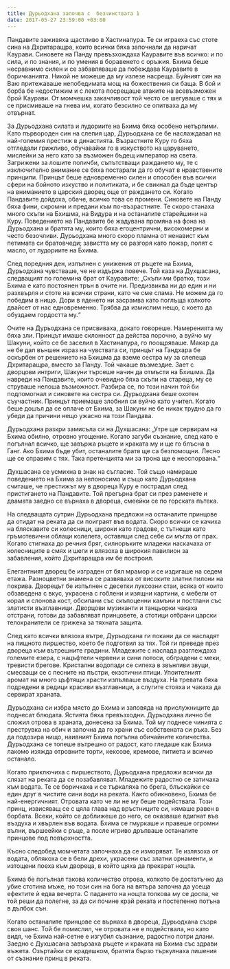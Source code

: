 ```yaml
---
title: Дурьодхана започва с  безчинствата 1
date: 2017-05-27 23:59:00 +03:00
---
```


Пандавите заживяха щастливо в Хастинапура. Те си играеха със стоте сина на Дхритаращра, които всички бяха започнали да наричат Каурави. Синовете на Панду превъзхождаха Кауравите във всичко: и по сила, и по знания, и по умения в боравенето с оръжия. Бхима беше несравнимо силен и се забавляваше да побеждава Кауравите в боричканията. Никой не можеше да му излезе насреща. Буйният син на Ваю притежаваше непобедимата мощ на божествения си баща. В бой и борба бе недостижим и с лекота посрещаше атаките на всевъзможен брой Каурави. От момчешка закачливост той често се шегуваше с тях и се присмиваше на гнева им, когато безсилно се опитваха да му отвърнат.

За Дурьодхана силата и лудориите на Бхима бяха особено нетърпими. Като първороден син на слепия цар, Дурьодхана се бе наслаждавал на най-големия престиж в династията. Възрастните Куру го бяха отгледали грижливо, обучавайки го в изкуството на царуването, мислейки за него като за възможен бъдещ император на света. Загрижени за лошите поличби, съпътстващи раждането му, те с изключително внимание се бяха постарали да го обучат в нравствените принципи. Принцът беше едновременно силен и способен във всички сфери на бойното изкуство и политиката, и бе свикнал да бъде център на вниманието в царския дворец още от раждането си. Когато Пандавите дойдоха, обаче, всичко това се промени. Синовете на Панду бяха фини, скромни и предани към по-възрастните. Те скоро станаха много скъпи на Бхишма, на Видура и на останалите старейшини на Куру. Поведението на Пандавите бе жадувана промяна на фона на Дурьодхана и братята му, които бяха егоцентрични, високомерни и често безочливи. Дурьодхана много скоро пламна от ненавист към петимата си братовчеди; завистта му се разгоря като пожар, полят с масло, от лудориите на Бхима.

След поредния ден, изпълнен с унижения от ръцете на Бхима, Дурьодхана чувстваше, че не издържа повече. Той каза на Духшасана, следващият по големина брат от Кауравите: „Скъпи ми братко, този Бхима е като постоянен трън в очите ни. Предизвиква ни до един и ни разхвърля и стоте на всички страни, като че сме слама. Не можем да го победим в нищо. Дори в яденето ни засрамва като поглъща колкото двайсет от нас едновременно. Трябва да измислим нещо, с което да обуздаем гордостта му.“

Очите на Дурьодхана се присвиваха, докато говореше. Намеренията му бяха зли. Принцът имаше склонност да действа порочно, а вуйчо му Шакуни, който се бе заселил в Хастинапура, го поощряваше. Макар да не бе дал външен израз на чувствата си, принцът на Гандхара бе оскърбен от решението на Бхишма да вземе сестра му за слепеца Дхритаращра, вместо за Панду. Той чакаше възмездие. Зает с дворцови интриги, Шакуни търсеше начин да отмъсти на Бхишма. Да навреди на Пандавите, които очевидно бяха скъпи на стареца, му се струваше нелоша възможност. Разбира се, по този начин той би подпомогнал и синовете на сестра си. Дурьодхана беше охотен съучастник. Принцът приемаше злобния си вуйчо като учител. Когато беше дошъл да се оплаче от Бхима, за Шакуни не бе никак трудно да го убеди да причини нещо ужасно на този Пандава.

Дурьодхана разкри замисъла си на Духшасана: „Утре ще сервирам на Бхима обилно, отровно угощение. Когато загуби съзнание, след като е погълнал всичко, ще завържа ръцете и краката му и ще го блъсна в Ганг. Ако Бхима бъде убит, останалите братя ще са безпомощни. Лесно ще се справим с тях. Така претенцията ми за трона ще е неоспорвана.“

Духшасана се усмихна в знак на съгласие. Той също намираше поведението на Бхима за непоносимо и също като Дурьодхана считаше, че престижът му в двореца Куру е пострадал след пристигането на Пандавите. Той прегърна брат си през раменете и двамата заедно се върнаха в двореца, смеейки се по горската пътека.

На следващата сутрин Дурьодхана предложи на останалите принцове да отидат на реката да си поиграят във водата. Скоро всички се качиха на бляскавите си колесници, широки като градове, с тътнещи като гръмотевични облаци колелета, оставящи след себе си мъгла от прах. Когато стигнаха до речния бряг, силноръките младежи наскачаха от колесниците в смях и шеги и влязоха в широкия павилион за забавления, който Дхритаращра им бе построил.

Елегантният дворец бе изграден от бял мрамор и се издигаше на седем етажа. Разноцветни знамена се развяваха от високите златни пилони на покрива. Дворецът бе изпълнен с десетки луксозни стаи, всяка от които обзаведена с вкус, украсена с гоблени и изящни картини, с мебели от корал и слонова кост, обсипани със скъпоценни камъни и постлани със златисти възглавници. Дворцови музиканти и танцьорки чакаха отстрани, готови да забавляват принцовете, а стотици отбрани царски телохранители се грижеха за тяхната защита.

След като всички влязоха вътре, Дурьодхана ги покани да се насладят на пищното пиршество, което бе подготвил за тях. Той ги преведе през двореца към вътрешните градини. Младежите с наслада разглеждаха големите езера, с нацъфтели червени и сини лотоси, обградени с меки, тревисти брегове. Кристални водопади се сипеха в звънливи звуци, смесващи се с песните на пъстри, екзотични птици. Упоителният аромат на много цъфтящи храсти изпълваше въздуха. На тревата бяха подредени в редици красиви възглавници, а слугите стояха и чакаха да сервират храната.

Дурьодхана си избра място до Бхима и заповяда на прислужниците да поднесат блюдата. Ястията бяха превъзходни. Дурьодхана лично бе сложил отрова в храната, донесена за Бхима. Той му поднесе чинията с преструвка на обич и започна да го храни със собствената си ръка. Без да подозира нищо, наивният Бхима погълна обичайните количества. Дурьодхана се топеше вътрешно от радост, като гледаше как Бхима лакомо изяжда отровните торти, кексове, кремове, питиета и всичко останало.

Когато приключиха с пиршеството, Дурьодхана предложи всички да слязат на реката да се позабавляват. Младежите радостно се затичаха към водата. Те се боричкаха и се търкаляха по брега, блъскайки се един друг в чистите сини води на реката. Както обикновено, Бхима бе най-енергичният. Отровата като че ли не му беше подействала. Този принц, извисяващ се с цяла глава над връстниците си, нямаше равен в борбата. Всеки, който се доближеше до него, се оказваше вдигнат във въздуха и хвърлен във водата. Бхима се гмуркаше и правеше огромни вълни, вършеейки с ръце, а после игриво дръпваше останалите принцове под повърхността.

Късно следобед момчетата започнаха да се изморяват. Те излязоха от водата, облякоха се в бели дрехи, украсени със златни орнаменти, и изтощени поеха към двореца, в който щяха да прекарат нощта.

Бхима бе погълнал такова количество отрова, колкото бе достатъчно да убие стотина мъже, но този син на бога на вятъра започна да усеща ефектите ѝ едва вечерта. С падането на нощта толкова му се доспа, че той реши да полегне, за да си почине край реката и постепенно потъна в дълбок сън.

Когато останалите принцове се върнаха в двореца, Дурьодхана съзря своя шанс. Той бе помислил, че отровата не е подействала, но като видя, че Бхима най-сетне е изгубил съзнание, радостно потри длани. Заедно с Духшасана завързаха ръцете и краката на Бхима със здрави въжета. Озъртайки се крадешком, братята бързо търкулнаха лишения от съзнание принц в реката.